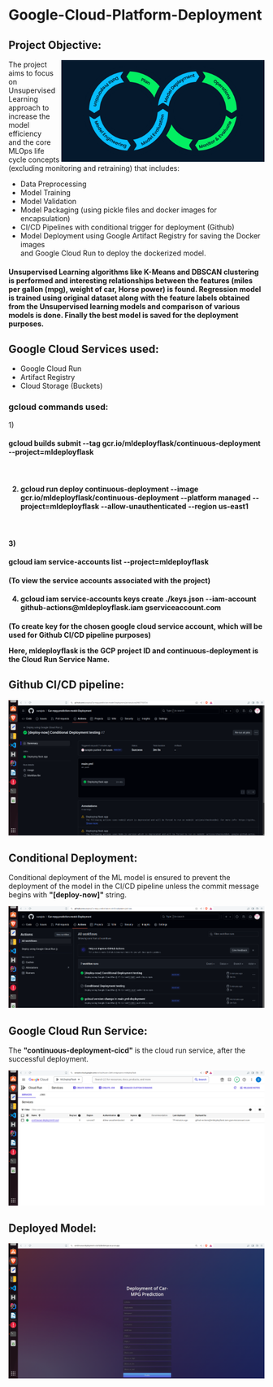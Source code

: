 # Google-Cloud-Platform-Deployment

<h2> Project Objective:</h2>

<img align="right" alt="Coding" width="400" src="https://github.com/surajsts/Car-mpg-prediction-model-Deployment/blob/bd191274d3a9650e6af6d50f297838c80bb2e419/Images/mlops.png">

The project aims to focus on Unsupervised Learning approach to increase the model efficiency <br>
and the core MLOps life cycle concepts (excluding monitoring and retraining) that includes: <br>

- Data Preprocessing<br>
- Model Training <br>
- Model Validation<br>
- Model Packaging (using pickle files and docker images for encapsulation) <br>
- CI/CD Pipelines with conditional trigger for deployment (Github)<br>
- Model Deployment using Google Artifact Registry for saving the Docker images <br>
  and Google Cloud Run to deploy the dockerized model.<br>

<h4> Unsupervised Learning algorithms like K-Means and DBSCAN clustering is performed and interesting relationships between the features (miles per gallon (mpg), weight of car, Horse power) is found. Regression model is trained using original dataset along with the feature labels obtained from the Unsupervised learning models and comparison of various models is done. Finally the best model is saved for the deployment purposes.</h4>

<h2> Google Cloud Services used:</h2>

- Google Cloud Run <br>
- Artifact Registry <br>
- Cloud Storage (Buckets) <br>

<h3> gcloud commands used: </h3>

1)<h4>  gcloud builds submit --tag gcr.io/mldeployflask/continuous-deployment --project=mldeployflask <h4> <br>

2) <h4> gcloud run deploy continuous-deployment --image gcr.io/mldeployflask/continuous-deployment --platform managed --project=mldeployflask --allow-unauthenticated --region us-east1 <h4><br>

3)<h4>  gcloud iam service-accounts list --project=mldeployflask  <h4>

  (To view the service accounts associated with the project)

4) <h4> gcloud iam service-accounts keys create ./keys.json --iam-account github-actions@mldeployflask.iam gserviceaccount.com <h4>

  (To create key for the chosen google cloud service account, which will be used for Github CI/CD pipeline purposes)

Here, <strong>mldeployflask</strong> is the GCP project ID and <strong>continuous-deployment</strong> is the Cloud Run Service Name. 



<h2> Github CI/CD pipeline: </h2>



![Github CICD](https://github.com/surajsts/Car-mpg-prediction-model-Deployment/blob/05657204ec40cf088b73db41e2f9654cf2cbf1d9/Images/GithubCICD.png)



<h2> Conditional Deployment: </h2>



Conditional deployment of the ML model is ensured to prevent the deployment of the model in the CI/CD pipeline unless the commit message begins with <strong> "[deploy-now]" </strong> string.
 

![Cond deploy](https://github.com/surajsts/Car-mpg-prediction-model-Deployment/blob/8ac8ff0369fd51d0c2aa8f6e3c3ae563268aa3d1/Images/ConditionalDeployment.png)



<h2> Google Cloud Run Service: </h2>



The <strong>"continuous-deployment-cicd" </strong> is the cloud run service, after the successful deployment.


![Cloud Run](https://github.com/surajsts/Car-mpg-prediction-model-Deployment/blob/8ac8ff0369fd51d0c2aa8f6e3c3ae563268aa3d1/Images/CloudRunService.png)



<h2> Deployed Model: </h2>



![Cloud Run](https://github.com/surajsts/Car-mpg-prediction-model-Deployment/blob/ef707f59b1d54d81fa7f57d4dde8a2a8e57cabd5/Images/DeployedModel.png)